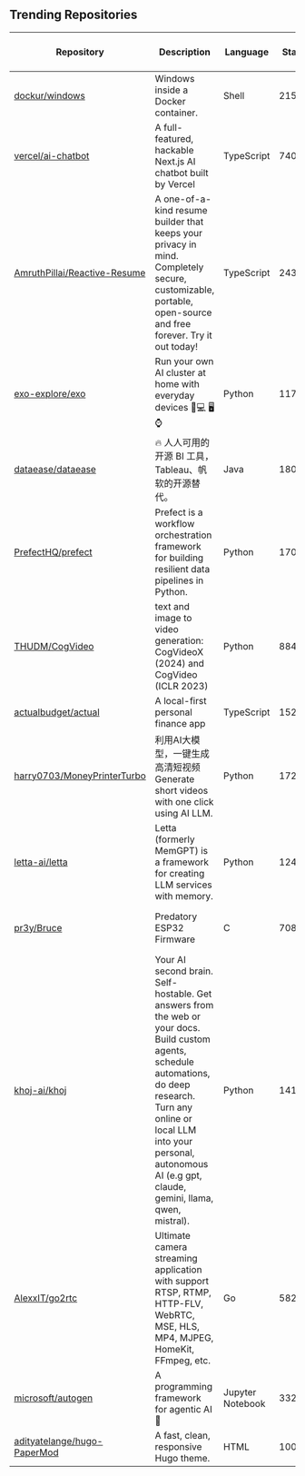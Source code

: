 ## Trending Repositories

| Repository | Description | Language | Stars | Forks | Built By | Current Period Stars |
|------------|-------------|----------|-------|-------|----------|---------------------|
| [dockur/windows](https://github.com/dockur/windows) | Windows inside a Docker container. | Shell | 21536 | 1691 | [kroese](https://github.com/kroese), [hellodword](https://github.com/hellodword), [luisgmuniz](https://github.com/luisgmuniz), [arisudesu](https://github.com/arisudesu) | 1207 |
| [vercel/ai-chatbot](https://github.com/vercel/ai-chatbot) | A full-featured, hackable Next.js AI chatbot built by Vercel | TypeScript | 7407 | 2208 | [jaredpalmer](https://github.com/jaredpalmer), [shadcn](https://github.com/shadcn), [jeremyphilemon](https://github.com/jeremyphilemon), [leerob](https://github.com/leerob), [shuding](https://github.com/shuding) | 75 |
| [AmruthPillai/Reactive-Resume](https://github.com/AmruthPillai/Reactive-Resume) | A one-of-a-kind resume builder that keeps your privacy in mind. Completely secure, customizable, portable, open-source and free forever. Try it out today! | TypeScript | 24337 | 2543 | [AmruthPillai](https://github.com/AmruthPillai), [gianantoniopini](https://github.com/gianantoniopini), [crowdin-bot](https://github.com/crowdin-bot), [abizek](https://github.com/abizek) | 386 |
| [exo-explore/exo](https://github.com/exo-explore/exo) | Run your own AI cluster at home with everyday devices 📱💻 🖥️⌚ | Python | 11770 | 681 | [AlexCheema](https://github.com/AlexCheema), [DevEmilio96](https://github.com/DevEmilio96), [GaetanLepage](https://github.com/GaetanLepage), [ianpaul10](https://github.com/ianpaul10), [cabelo](https://github.com/cabelo) | 407 |
| [dataease/dataease](https://github.com/dataease/dataease) | 🔥 人人可用的开源 BI 工具，Tableau、帆软的开源替代。 | Java | 18023 | 3274 | [ziyujiahao](https://github.com/ziyujiahao), [fit2cloud-chenyw](https://github.com/fit2cloud-chenyw), [XiaJunjie2020](https://github.com/XiaJunjie2020), [dataeaseShu](https://github.com/dataeaseShu), [jinlong-T](https://github.com/jinlong-T) | 30 |
| [PrefectHQ/prefect](https://github.com/PrefectHQ/prefect) | Prefect is a workflow orchestration framework for building resilient data pipelines in Python. | Python | 17062 | 1626 | [zanieb](https://github.com/zanieb), [pleek91](https://github.com/pleek91), [jlowin](https://github.com/jlowin), [cicdw](https://github.com/cicdw), [znicholasbrown](https://github.com/znicholasbrown) | 530 |
| [THUDM/CogVideo](https://github.com/THUDM/CogVideo) | text and image to video generation: CogVideoX (2024) and CogVideo (ICLR 2023) | Python | 8847 | 841 | [zRzRzRzRzRzRzR](https://github.com/zRzRzRzRzRzRzR), [wenyihong](https://github.com/wenyihong), [chenxwh](https://github.com/chenxwh), [glide-the](https://github.com/glide-the), [huangshiyu13](https://github.com/huangshiyu13) | 162 |
| [actualbudget/actual](https://github.com/actualbudget/actual) | A local-first personal finance app | TypeScript | 15230 | 1191 | [MatissJanis](https://github.com/MatissJanis), [j-f1](https://github.com/j-f1), [joel-jeremy](https://github.com/joel-jeremy), [TomAFrench](https://github.com/TomAFrench), [carkom](https://github.com/carkom) | 214 |
| [harry0703/MoneyPrinterTurbo](https://github.com/harry0703/MoneyPrinterTurbo) | 利用AI大模型，一键生成高清短视频 Generate short videos with one click using AI LLM. | Python | 17214 | 2706 | [harry0703](https://github.com/harry0703), [vuisme](https://github.com/vuisme), [yyhhyyyyyy](https://github.com/yyhhyyyyyy), [KevinZhang19870314](https://github.com/KevinZhang19870314), [KPCOFGS](https://github.com/KPCOFGS) | 163 |
| [letta-ai/letta](https://github.com/letta-ai/letta) | Letta (formerly MemGPT) is a framework for creating LLM services with memory. | Python | 12412 | 1361 | [cpacker](https://github.com/cpacker), [sarahwooders](https://github.com/sarahwooders), [vivi](https://github.com/vivi), [mattzh72](https://github.com/mattzh72), [goetzrobin](https://github.com/goetzrobin) | 59 |
| [pr3y/Bruce](https://github.com/pr3y/Bruce) | Predatory ESP32 Firmware | C | 708 | 94 | [bmorcelli](https://github.com/bmorcelli), [pr3y](https://github.com/pr3y), [valentin8709](https://github.com/valentin8709), [rennancockles](https://github.com/rennancockles), [eadmaster](https://github.com/eadmaster) | 17 |
| [khoj-ai/khoj](https://github.com/khoj-ai/khoj) | Your AI second brain. Self-hostable. Get answers from the web or your docs. Build custom agents, schedule automations, do deep research. Turn any online or local LLM into your personal, autonomous AI (e.g gpt, claude, gemini, llama, qwen, mistral). | Python | 14166 | 705 | [debanjum](https://github.com/debanjum), [sabaimran](https://github.com/sabaimran), [MythicalCow](https://github.com/MythicalCow), [aam-at](https://github.com/aam-at), [shantanuSakpal](https://github.com/shantanuSakpal) | 117 |
| [AlexxIT/go2rtc](https://github.com/AlexxIT/go2rtc) | Ultimate camera streaming application with support RTSP, RTMP, HTTP-FLV, WebRTC, MSE, HLS, MP4, MJPEG, HomeKit, FFmpeg, etc. | Go | 5829 | 435 | [AlexxIT](https://github.com/AlexxIT), [skrashevich](https://github.com/skrashevich), [felipecrs](https://github.com/felipecrs), [dbuezas](https://github.com/dbuezas), [reifl](https://github.com/reifl) | 297 |
| [microsoft/autogen](https://github.com/microsoft/autogen) | A programming framework for agentic AI 🤖 | Jupyter Notebook | 33206 | 4822 | [sonichi](https://github.com/sonichi), [jackgerrits](https://github.com/jackgerrits), [ekzhu](https://github.com/ekzhu), [qingyun-wu](https://github.com/qingyun-wu), [thinkall](https://github.com/thinkall) | 88 |
| [adityatelange/hugo-PaperMod](https://github.com/adityatelange/hugo-PaperMod) | A fast, clean, responsive Hugo theme. | HTML | 10015 | 2706 | [adityatelange](https://github.com/adityatelange), [nanxiaobei](https://github.com/nanxiaobei), [jmooring](https://github.com/jmooring), [geeqla](https://github.com/geeqla), [kdkasad](https://github.com/kdkasad) | 17 |
